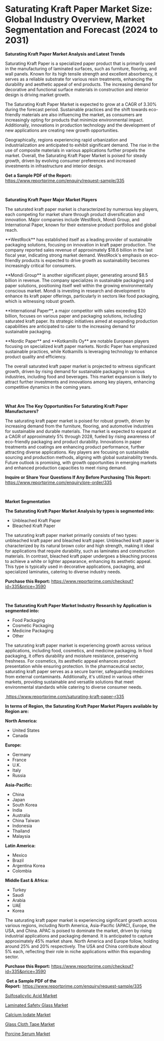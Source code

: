 <p><h1>Saturating Kraft Paper Market Size: Global Industry Overview, Market Segmentation and Forecast (2024 to 2031)</h1></p><p><strong>Saturating Kraft Paper Market Analysis and Latest Trends</strong></p>
<p><p>Saturating Kraft Paper is a specialized paper product that is primarily used in the manufacturing of laminated surfaces, such as furniture, flooring, and wall panels. Known for its high tensile strength and excellent absorbency, it serves as a reliable substrate for various resin treatments, enhancing the durability and aesthetic appeal of end products. The increasing demand for decorative and functional surface materials in construction and interior design is driving market growth.</p><p>The Saturating Kraft Paper Market is expected to grow at a CAGR of 3.30% during the forecast period. Sustainable practices and the shift towards eco-friendly materials are also influencing the market, as consumers are increasingly opting for products that minimize environmental impact. Additionally, innovations in production technology and the development of new applications are creating new growth opportunities. </p><p>Geographically, regions experiencing rapid urbanization and industrialization are anticipated to exhibit significant demand. The rise in the use of composite materials in various applications further propels the market. Overall, the Saturating Kraft Paper Market is poised for steady growth, driven by evolving consumer preferences and increased investments in infrastructure and interior design.</p></p>
<p><strong>Get a Sample PDF of the Report:&nbsp;</strong> <a href="https://www.reportprime.com/enquiry/request-sample/335?utm_campaign=1941&utm_medium=2&utm_source=Github&utm_content=ia&utm_term=24122024&utm_id=saturating-kraft-paper">https://www.reportprime.com/enquiry/request-sample/335</a></p>
<p>&nbsp;</p>
<p><strong>Saturating Kraft Paper Major Market Players</strong></p>
<p><p>The saturated kraft paper market is characterized by numerous key players, each competing for market share through product diversification and innovation. Major companies include WestRock, Mondi Group, and International Paper, known for their extensive product portfolios and global reach.</p><p>**WestRock** has established itself as a leading provider of sustainable packaging solutions, focusing on innovation in kraft paper production. The company reported sales revenue of approximately $18.6 billion in the last fiscal year, indicating strong market demand. WestRock's emphasis on eco-friendly products is expected to drive growth as sustainability becomes increasingly critical for consumers.</p><p>**Mondi Group** is another significant player, generating around $8.5 billion in revenue. The company specializes in sustainable packaging and paper solutions, positioning itself well within the growing environmentally conscious market. Mondi is investing in research and development to enhance its kraft paper offerings, particularly in sectors like food packaging, which is witnessing robust growth.</p><p>**International Paper**, a major competitor with sales exceeding $20 billion, focuses on various paper and packaging solutions, including saturated kraft paper. Its strategic initiatives aimed at expanding production capabilities are anticipated to cater to the increasing demand for sustainable packaging.</p><p>**Nordic Paper** and **Kotkamills Oy** are notable European players focusing on specialized kraft paper markets. Nordic Paper has emphasized sustainable practices, while Kotkamills is leveraging technology to enhance product quality and efficiency.</p><p>The overall saturated kraft paper market is projected to witness significant growth, driven by rising demand for sustainable packaging in various industries, including food and beverages. This market expansion is likely to attract further investments and innovations among key players, enhancing competitive dynamics in the coming years.</p></p>
<p>&nbsp;</p>
<p><strong>What Are The Key Opportunities For Saturating Kraft Paper Manufacturers?</strong></p>
<p><p>The saturating kraft paper market is poised for robust growth, driven by increasing demand from the furniture, flooring, and automotive industries for sustainable and durable materials. The market is expected to expand at a CAGR of approximately 5% through 2028, fueled by rising awareness of eco-friendly packaging and product durability. Innovations in paper treatments and coatings are enhancing product performance, further attracting diverse applications. Key players are focusing on sustainable sourcing and production methods, aligning with global sustainability trends. Future outlook is promising, with growth opportunities in emerging markets and enhanced production capacities to meet rising demand.</p></p>
<p><strong>Inquire or Share Your Questions If Any Before Purchasing This Report:</strong> <a href="https://www.reportprime.com/enquiry/pre-order/335?utm_campaign=1941&utm_medium=2&utm_source=Github&utm_content=ia&utm_term=24122024&utm_id=saturating-kraft-paper">https://www.reportprime.com/enquiry/pre-order/335</a></p>
<p>&nbsp;</p>
<p><strong>Market Segmentation</strong></p>
<p><strong>The Saturating Kraft Paper Market Analysis by types is segmented into:</strong></p>
<p><ul><li>Unbleached Kraft Paper</li><li>Bleached Kraft Paper</li></ul></p>
<p><p>The saturating kraft paper market primarily consists of two types: unbleached kraft paper and bleached kraft paper. Unbleached kraft paper is characterized by its natural brown color and high strength, making it ideal for applications that require durability, such as laminates and construction materials. In contrast, bleached kraft paper undergoes a bleaching process to achieve a white or lighter appearance, enhancing its aesthetic appeal. This type is typically used in decorative applications, packaging, and specialized laminates, catering to diverse industry needs.</p></p>
<p><strong>Purchase this Report:&nbsp;</strong><a href="https://www.reportprime.com/checkout?id=335&price=3590&utm_campaign=1941&utm_medium=2&utm_source=Github&utm_content=ia&utm_term=24122024&utm_id=saturating-kraft-paper">https://www.reportprime.com/checkout?id=335&price=3590</a></p>
<p>&nbsp;</p>
<p><strong>The Saturating Kraft Paper Market Industry Research by Application is segmented into:</strong></p>
<p><ul><li>Food Packaging</li><li>Cosmetic Packaging</li><li>Medicine Packaging</li><li>Other</li></ul></p>
<p><p>The saturating kraft paper market is experiencing growth across various applications, including food, cosmetics, and medicine packaging. In food packaging, it offers durability and moisture resistance, preserving freshness. For cosmetics, its aesthetic appeal enhances product presentation while ensuring protection. In the pharmaceutical sector, saturating kraft paper serves as a secure barrier, safeguarding medicines from external contaminants. Additionally, it's utilized in various other markets, providing sustainable and versatile solutions that meet environmental standards while catering to diverse consumer needs.</p></p>
<p><a href="https://www.reportprime.com/saturating-kraft-paper-r335?utm_campaign=1941&utm_medium=2&utm_source=Github&utm_content=ia&utm_term=24122024&utm_id=saturating-kraft-paper">&nbsp;https://www.reportprime.com/saturating-kraft-paper-r335</a></p>
<p><strong>In terms of Region, the Saturating Kraft Paper Market Players available by Region are:</strong></p>
<p>
    <p> <strong> North America: </strong>
        <ul>
            <li>United States</li>
            <li>Canada</li>
        </ul>
        </p> 
    <p> <strong> Europe: </strong>
        <ul>
            <li>Germany</li>
            <li>France</li>
            <li>U.K.</li>
            <li>Italy</li>
            <li>Russia</li>
        </ul>
        </p> 
    <p> <strong> Asia-Pacific: </strong>
        <ul>
            <li>China</li>
            <li>Japan</li>
            <li>South Korea</li>
            <li>India</li>
            <li>Australia</li>
            <li>China Taiwan</li>
            <li>Indonesia</li>
            <li>Thailand</li>
            <li>Malaysia</li>
        </ul>
        </p> 
    <p> <strong> Latin America: </strong>
        <ul>
            <li>Mexico</li>
            <li>Brazil</li>
            <li>Argentina Korea</li>
            <li>Colombia</li>
        </ul>
        </p> 
    <p> <strong> Middle East & Africa: </strong>
        <ul>
            <li>Turkey</li>
            <li>Saudi</li>
            <li>Arabia</li>
            <li>UAE</li>
            <li>Korea</li>
        </ul>
    </p>
    </p>
<p><p>The saturating kraft paper market is experiencing significant growth across various regions, including North America, Asia-Pacific (APAC), Europe, the USA, and China. APAC is poised to dominate the market, driven by rising industrial applications and packaging demand. It is anticipated to capture approximately 45% market share. North America and Europe follow, holding around 25% and 20% respectively. The USA and China contribute about 5% each, reflecting their role in niche applications within this expanding sector.</p></p>
<p><strong>Purchase this Report: </strong><a href="https://www.reportprime.com/checkout?id=335&price=3590&utm_campaign=1941&utm_medium=2&utm_source=Github&utm_content=ia&utm_term=24122024&utm_id=saturating-kraft-paper">https://www.reportprime.com/checkout?id=335&price=3590</a></p>
<p>&nbsp;<strong>Get a Sample PDF of the Report:&nbsp;&nbsp;</strong><a href="https://www.reportprime.com/enquiry/request-sample/335?utm_campaign=1941&utm_medium=2&utm_source=Github&utm_content=ia&utm_term=24122024&utm_id=saturating-kraft-paper">https://www.reportprime.com/enquiry/request-sample/335</a></p>
<p><strong></strong></p>
<p><p><a href="https://www.linkedin.com/pulse/assessing-competition-sulfosalicylic-acid-market-strengths-limitations-eylnf?utm_campaign=1941&utm_medium=2&utm_source=Github&utm_content=ia&utm_term=24122024&utm_id=saturating-kraft-paper">Sulfosalicylic Acid Market</a></p><p><a href="https://www.linkedin.com/pulse/laminated-safety-glass-market-analysis-report-global-insights-zltlf?utm_campaign=1941&utm_medium=2&utm_source=Github&utm_content=ia&utm_term=24122024&utm_id=saturating-kraft-paper">Laminated Safety Glass Market</a></p><p><a href="https://www.linkedin.com/pulse/revenue-market-growth-insights-calcium-iodate-projected-95-cagr-jtrbf?utm_campaign=1941&utm_medium=2&utm_source=Github&utm_content=ia&utm_term=24122024&utm_id=saturating-kraft-paper">Calcium Iodate Market</a></p><p><a href="https://www.linkedin.com/pulse/glass-cloth-tape-market-analysis-qualitative-quantitative-study-ic0vf?utm_campaign=1941&utm_medium=2&utm_source=Github&utm_content=ia&utm_term=24122024&utm_id=saturating-kraft-paper">Glass Cloth Tape Market</a></p><p><a href="https://www.linkedin.com/pulse/qualitative-quantitative-insights-porcine-serum-market-estimated-0yjlf?utm_campaign=1941&utm_medium=2&utm_source=Github&utm_content=ia&utm_term=24122024&utm_id=saturating-kraft-paper">Porcine Serum Market</a></p></p>
